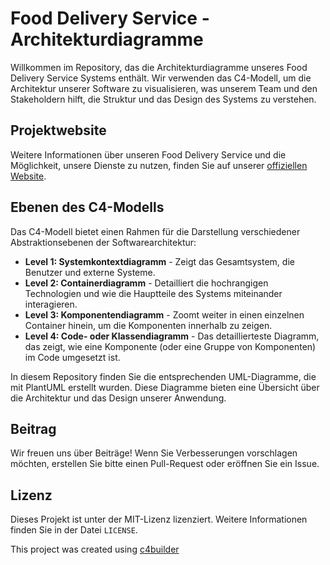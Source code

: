 # Food Delivery Service - Architekturdiagramme

Willkommen im Repository, das die Architekturdiagramme unseres Food Delivery Service Systems enthält. Wir verwenden das C4-Modell, um die Architektur unserer Software zu visualisieren, was unserem Team und den Stakeholdern hilft, die Struktur und das Design des Systems zu verstehen.

## Projektwebsite

Weitere Informationen über unseren Food Delivery Service und die Möglichkeit, unsere Dienste zu nutzen, finden Sie auf unserer [offiziellen Website](https://vabulus.github.io/food-delievery-service).

## Ebenen des C4-Modells

Das C4-Modell bietet einen Rahmen für die Darstellung verschiedener Abstraktionsebenen der Softwarearchitektur:

- **Level 1: Systemkontextdiagramm** - Zeigt das Gesamtsystem, die Benutzer und externe Systeme.
- **Level 2: Containerdiagramm** - Detailliert die hochrangigen Technologien und wie die Hauptteile des Systems miteinander interagieren.
- **Level 3: Komponentendiagramm** - Zoomt weiter in einen einzelnen Container hinein, um die Komponenten innerhalb zu zeigen.
- **Level 4: Code- oder Klassendiagramm** - Das detaillierteste Diagramm, das zeigt, wie eine Komponente (oder eine Gruppe von Komponenten) im Code umgesetzt ist.

In diesem Repository finden Sie die entsprechenden UML-Diagramme, die mit PlantUML erstellt wurden. Diese Diagramme bieten eine Übersicht über die Architektur und das Design unserer Anwendung.

## Beitrag

Wir freuen uns über Beiträge! Wenn Sie Verbesserungen vorschlagen möchten, erstellen Sie bitte einen Pull-Request oder eröffnen Sie ein Issue.

## Lizenz

Dieses Projekt ist unter der MIT-Lizenz lizenziert. Weitere Informationen finden Sie in der Datei `LICENSE`.


This project was created using [c4builder](https://adrianvlupu.github.io/C4-Builder/)
